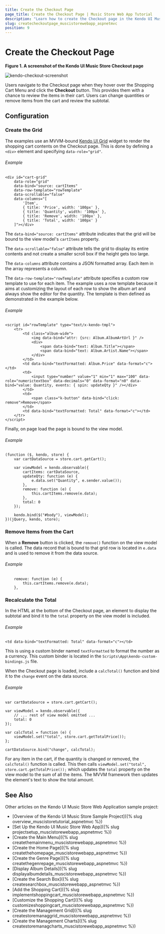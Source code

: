 ```yaml
---
title: Create the Checkout Page
page_title: Create the Checkout Page | Music Store Web App Tutorial
description: "Learn how to create the Checkout page in the Kendo UI Music Store Web Application sample project by using Telerik UI for ASP.NET MVC."
slug: createcheckoutpage_muscistorewebapp_aspnetmvc
position: 9
---
```


# Create the Checkout Page

**Figure 1. A screenshot of the Kendo UI Music Store Checkout page**

![kendo-checkout-screenshot](images/kendo-checkout-screenshot.png)

Users navigate to the Checkout page when they hover over the Shopping Cart Menu and click the **Checkout** button. This provides them with a chance to review the items in their cart. Users can change quantities or remove items from the cart and review the subtotal.

## Configuration

### Create the Grid

The examples use an MVVM-bound [Kendo UI Grid](http://demos.telerik.com/kendo-ui/web/grid/index.html) widget to render the shopping cart contents on the Checkout page. This is done by defining a `<div>` element and specifying `data-role="grid"`.

###### Example

    <div id="cart-grid"
        data-role="grid"
        data-bind="source: cartItems"
        data-row-template="rowTemplate"
        data-scrollable="false"
        data-columns="[
            'Item',
            { title: 'Price', width: '100px' },
            { title: 'Quantity', width: '100px' },
            { title: 'Remove', width: '100px' },
            { title: 'Total', width: '100px' }
        ]"></div>

The `data-bind="source: cartItems"` attribute indicates that the grid will be bound to the view model's `cartItems` property.

The `data-scrollable="false"` attribute tells the grid to display its entire contents and not create a smaller scroll box if the height gets too large.

The `data-columns` attribute contains a JSON formatted array. Each item in the array represents a column.

The `data-row-template="rowTemplate"` attribute specifies a custom row template to use for each item. The example uses a row template because it aims at customizing the layout of each row to show the album art and always show the editor for the quantity. The template is then defined as demonstrated in the example below.

###### Example

    <script id="rowTemplate" type="text/x-kendo-tmpl">
        <tr>
            <td class="album-wide">
                <img data-bind="attr: {src: Album.AlbumArtUrl }" />
                <div>
                    <span data-bind="text: Album.Title"></span>
                    <span data-bind="text: Album.Artist.Name"></span>
                </div>
            </td>
            <td data-bind="textFormatted: Album.Price" data-format="c"></td>
            <td>
                <input type="number" value="1" min="1" max="100" data-role="numerictextbox" data-decimals="0" data-format="n0" data-bind="value: Quantity, events: { spin: updateQty }" /></div>
            </td>
            <td>
                <span class="k-button" data-bind="click: remove">Remove</span>
            </td>
            <td data-bind="textFormatted: Total" data-format="c"></td>
        </tr>
    </script>

Finally, on page load the page is bound to the view model.

###### Example

    (function ($, kendo, store) {
        var cartDataSource = store.cart.getCart();

        var viewModel = kendo.observable({
            cartItems: cartDataSource,
            updateQty: function (e) {
                e.data.set("Quantity", e.sender.value());
            },
            remove: function (e) {
                this.cartItems.remove(e.data);
            },
            total: 0
        });

        kendo.bind($("#body"), viewModel);
    })(jQuery, kendo, store);

### Remove Items from the Cart

When a **Remove** button is clicked, the `remove()` function on the view model is called. The data record that is bound to that grid row is located in `e.data` and is used to remove it from the data source.

###### Example

        remove: function (e) {
            this.cartItems.remove(e.data);
        },

### Recalculate the Total

In the HTML at the bottom of the Checkout page, an element to display the subtotal and bind it to the `total` property on the view model is included.

###### Example

    <td data-bind="textFormatted: Total" data-format="c"></td>

This is using a custom binder named `textFormatted` to format the number as a currency. This custom binder is located in the `Scripts\App\kendo-custom-bindings.js` file.

When the Checkout page is loaded, include a `calcTotal()` function and bind it to the `change` event on the data source.

###### Example

    var cartDataSource = store.cart.getCart();

    var viewModel = kendo.observable({
        // ... rest of view model omitted ...
        total: 0
    });

    var calcTotal = function (e) {
        viewModel.set("total", store.cart.getTotalPrice());
    };

    cartDataSource.bind("change", calcTotal);

For any item in the cart, if the quantity is changed or removed, the `calcTotal()` function is called. This then calls `viewModel.set("total", store.cart.getTotalPrice());` which updates the `total` property on the view model to the sum of all the items. The MVVM framework then updates the element's text to show the total amount.

## See Also

Other articles on the Kendo UI Music Store Web Application sample project:

* [Overview of the Kendo UI Music Store Sample Project]({% slug overview_muscistoretutorial_aspnetmvc %})
* [Set Up the Kendo UI Music Store Web App]({% slug projectsetup_muscistorewebapp_aspnetmvc %})
* [Create the Main Menu]({% slug createthemainmenu_muscistorewebapp_aspnetmvc %})
* [Create the Home Page]({% slug createthehomepage_muscistorewebapp_aspnetmvc %})
* [Create the Genre Page]({% slug createthegenrepage_muscistorewebapp_aspnetmvc %})
* [Display Album Details]({% slug displayalbumdetails_muscistorewebapp_aspnetmvc %})
* [Create the Search Box]({% slug createsearchbox_muscistorewebapp_aspnetmvc %})
* [Add the Shopping Cart]({% slug implementshoppingcart_muscistorewebapp_aspnetmvc %})
* [Customize the Shopping Cart]({% slug customizeshoppingcart_muscistorewebapp_aspnetmvc %})
* [Create the Management Grid]({% slug createstoremanaggrid_muscistorewebapp_aspnetmvc %})
* [Create the Management Charts]({% slug createstoremanagcharts_muscistorewebapp_aspnetmvc %})
